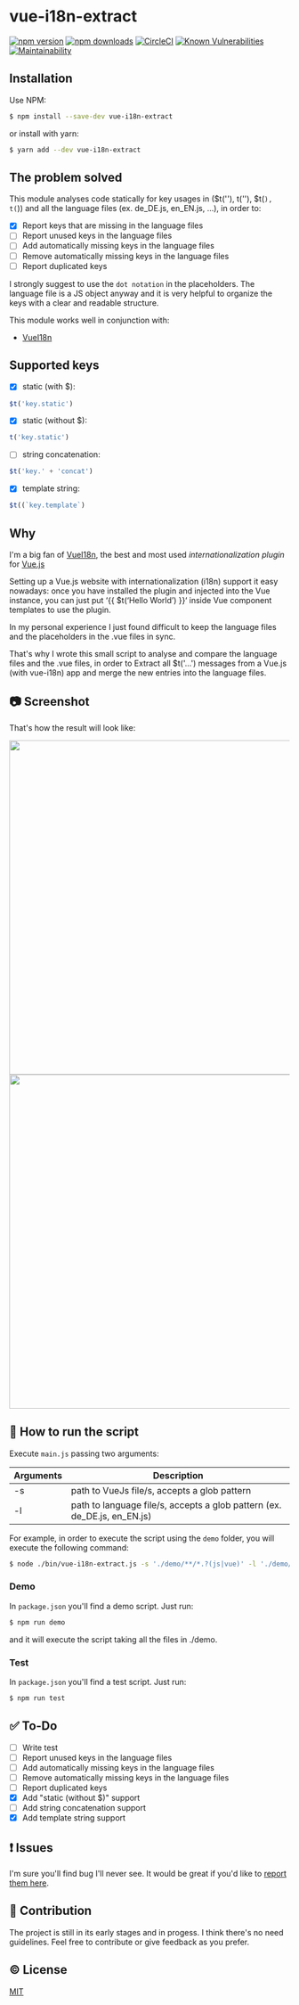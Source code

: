 # vue-i18n-extract

[![npm version](https://img.shields.io/npm/v/vue-i18n-extract.svg?style=flat-square)](https://www.npmjs.com/package/vue-i18n-extract)
[![npm downloads](https://img.shields.io/npm/dm/vue-i18n-extract.svg?style=flat-square)](https://www.npmjs.com/package/vue-i18n-extract)
[![CircleCI](https://circleci.com/gh/pixari/vue-i18n-extract/tree/master.png?style=shield)](https://circleci.com/gh/pixari/vue-i18n-extract)
[![Known Vulnerabilities](https://snyk.io/test/github/pixari/vue-i18n-extract/badge.svg?targetFile=package.json)](https://snyk.io/test/github/pixari/vue-i18n-extract?targetFile=package.json)
[![Maintainability](https://api.codeclimate.com/v1/badges/d21f341c33b2bfb6fe0e/maintainability)](https://codeclimate.com/github/pixari/vue-i18n-extract/maintainability)

## Installation
Use NPM:

```sh
$ npm install --save-dev vue-i18n-extract
```

or install with yarn:

```sh
$ yarn add --dev vue-i18n-extract
```

## The problem solved
This module analyses code statically for key usages in ($t(''), t(''), $t(``), t(``)) and all the language files (ex. de_DE.js, en_EN.js, ...), in order to:

- [x] Report keys that are missing in the language files
- [ ] Report unused keys in the language files
- [ ] Add automatically missing keys in the language files
- [ ] Remove automatically missing keys in the language files
- [ ] Report duplicated keys

I strongly suggest to use the `dot notation` in the placeholders. The language file is a JS object anyway and it is very helpful to organize the keys with a clear and readable structure.

This module works well in conjunction with:
* [VueI18n](https://kazupon.github.io/vue-i18n/)

## Supported keys

- [x] static (with $):
```js
$t('key.static')
```
- [x] static (without $): 
```js
t('key.static')
```
- [ ] string concatenation:
```js
$t('key.' + 'concat')
```
- [x] template string:
```js
$t((`key.template`)
```

## Why
I'm a big fan of [VueI18n](https://kazupon.github.io/vue-i18n/), the best and most used *internationalization plugin* for [Vue.js](https://vuejs.org/)

Setting up a Vue.js website with internationalization (i18n) support it easy nowadays: once you have installed the plugin and injected into the Vue instance, you can just put ‘{{ $t(‘Hello World’) }}‘ inside Vue component templates to use the plugin.

In my personal experience I just found difficult to keep the language files and the placeholders in the .vue files in sync.

That's why I wrote this small script to analyse and compare the language files and the .vue files, in order to 
Extract all $t('...') messages from a Vue.js (with vue-i18n) app and merge the new entries into the language files.


## :camera: Screenshot
That's how the result will look like:

<img src="https://raw.githubusercontent.com/pixari/vue-i18n-extract/master/demo/screenshots/vue-i18n-extract-1.png" width="600">

<img src="https://raw.githubusercontent.com/pixari/vue-i18n-extract/master/demo/screenshots/vue-i18n-extract-2.png" width="600">

## :rocket: How to run the script

Execute `main.js` passing two arguments: 

| Arguments | Description |
| ------ | ----------- |
| -s   | path to VueJs file/s, accepts a glob pattern  |
| -l | path to language file/s, accepts a glob pattern (ex. de_DE.js, en_EN.js) |

For example, in order to execute the script using the `demo` folder, you will execute the following command:

```sh
$ node ./bin/vue-i18n-extract.js -s './demo/**/*.?(js|vue)' -l './demo/lang/*.js'
```

### Demo
In `package.json` you'll find a demo script.
Just run:

```sh
$ npm run demo
```

and it will execute the script taking all the files in ./demo.

### Test
In `package.json` you'll find a test script.
Just run:

```sh
$ npm run test
```

## :white_check_mark: To-Do
- [ ] Write test
- [ ] Report unused keys in the language files
- [ ] Add automatically missing keys in the language files
- [ ] Remove automatically missing keys in the language files
- [ ] Report duplicated keys
- [x] Add "static (without $)" support
- [ ] Add string concatenation support
- [x] Add template string support

## :exclamation: Issues

I'm sure you'll find bug I'll never see. It would be great if you'd like to [report them here](https://github.com/pixari/vue-i18n-extract/issues).


## :muscle: Contribution

The project is still in its early stages and in progess.
I think there's no need guidelines. Feel free to contribute or give feedback as you prefer.


## :copyright: License

[MIT](http://opensource.org/licenses/MIT)
